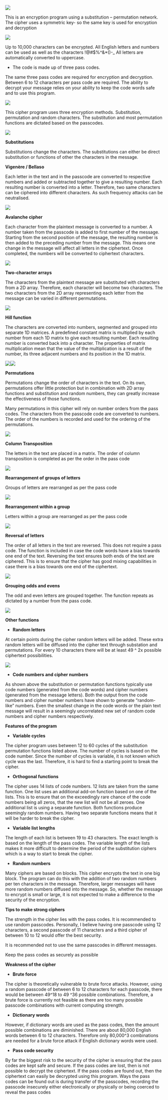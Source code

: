 ﻿![](Aspose.Words.dd61cb78-f8af-4789-b3bd-3b4ebaebce48.001.jpeg)

This is an encryption program using a substitution – permutation network.  The cipher uses a symmetric key- so the same key is used for encryption and decryption           

![](Aspose.Words.dd61cb78-f8af-4789-b3bd-3b4ebaebce48.002.jpeg)

Up to 10,000 characters can be encrypted. All English letters and numbers can be used as well as the characters !@#$%^&\*()-\_ All letters are automatically converted to uppercase.

- The code is made up of three pass codes.

The same three pass codes are required for encryption and decryption.  Between 6 to 12 characters per pass code are required. The ability to decrypt your message relies on your ability to keep the code words safe and to use this program.  

![](Aspose.Words.dd61cb78-f8af-4789-b3bd-3b4ebaebce48.003.jpeg)

This cipher program uses three encryption methods.  Substitution, permutation and random characters.  The substitution and most permutation functions are dictated based on the passcodes.  

![](Aspose.Words.dd61cb78-f8af-4789-b3bd-3b4ebaebce48.004.png)

**Substitutions**

Substitutions change the characters.  The substitutions can either be direct substitution or functions of other the characters in the message.

**Vigenère / Bellaso**

Each letter in the text and in the passcode are converted to respective numbers and added or subtracted together to give a resulting number.  Each resulting number is converted into a letter. Therefore, two same characters can be ciphered into different characters.  As such frequency attacks can be neutralised. 



![](Aspose.Words.dd61cb78-f8af-4789-b3bd-3b4ebaebce48.005.png)


**Avalanche cipher**

Each character from the plaintext message is converted to a number.  A number taken from the passcode is added to first number of the message. Starting from the second position of the message, the resulting number is then added to the preceding number from the message. This means one change in the message will affect all letters in the ciphertext.  Once completed, the numbers will be converted to ciphertext characters.


![](Aspose.Words.dd61cb78-f8af-4789-b3bd-3b4ebaebce48.006.png)

**Two-character arrays**

The characters from the plaintext message are substituted with characters from a 2D array.  Therefore, each character will become two characters. The two characters from the 2D array representing each letter from the message can be varied in different permutations.

![](Aspose.Words.dd61cb78-f8af-4789-b3bd-3b4ebaebce48.007.png)

**Hill function**

The characters are converted into numbers, segmented and grouped into separate 1D matrices. A predefined constant matrix is multiplied by each number from each 1D matrix to give each resulting number.  Each resulting number is converted back into a character. The properties of matrix multiplication mean that the value of the multiplication is a result of the number, its three adjacent numbers and its position in the 1D matrix.  

![](Aspose.Words.dd61cb78-f8af-4789-b3bd-3b4ebaebce48.008.png)![](Aspose.Words.dd61cb78-f8af-4789-b3bd-3b4ebaebce48.009.png)


**Permutations**

Permutations change the order of characters in the text.  On its own, permutations offer little protection but in combination with 2D array functions and substitution and random numbers, they can greatly increase the effectiveness of those functions.  

Many permutations in this cipher will rely on number orders from the pass codes.  The characters from the passcode code are converted to numbers.  The order of the numbers is recorded and used for the ordering of the permutations.

![](Aspose.Words.dd61cb78-f8af-4789-b3bd-3b4ebaebce48.010.png)

**Column Transposition**

The letters in the text are placed in a matrix.  The order of column transposition is completed as per the order in the pass code

![](Aspose.Words.dd61cb78-f8af-4789-b3bd-3b4ebaebce48.011.png)


**Rearrangement of groups of letters**

Groups of letters are rearranged as per the pass code

![](Aspose.Words.dd61cb78-f8af-4789-b3bd-3b4ebaebce48.012.png)


**Rearrangement within a group** 	

Letters within a group are rearranged as per the pass code

![](Aspose.Words.dd61cb78-f8af-4789-b3bd-3b4ebaebce48.013.png)

**Reversal of letters**

The order of all letters in the text are reversed.  This does not require a pass code.  The function is included in case the code words have a bias towards one end of the text.  Reversing the text ensures both ends of the text are ciphered.  This is to ensure that the cipher has good mixing capabilities in case there is a bias towards one end of the ciphertext.

![](Aspose.Words.dd61cb78-f8af-4789-b3bd-3b4ebaebce48.014.png)

**Grouping odds and evens**

The odd and even letters are grouped together.  The function repeats as dictated by a number from the pass code.  

![](Aspose.Words.dd61cb78-f8af-4789-b3bd-3b4ebaebce48.015.png)

**Other functions**

- **Random letters**

At certain points during the cipher random letters will be added.  These extra random letters will be diffused into the cipher text through substation and permutations.  For every 10 characters there will be at least 49 ^ 2x possible ciphertext possibilities.

![](Aspose.Words.dd61cb78-f8af-4789-b3bd-3b4ebaebce48.016.png)




- **Code numbers and cipher numbers**

As shown above the substitution or permutation functions typically use code numbers (generated from the code words) and cipher numbers (generated from the message letters). Both the output from the code numbers and cipher number numbers have shown to generate “random-like” numbers.  Even the smallest change in the code words or the plain text message will result in a seemingly uncorrelated new set of random code numbers and cipher numbers respectively.

**Features of the program**

- **Variable cycles**

The cipher program uses between 12 to 60 cycles of the substitution permutation functions listed above.  The number of cycles is based on the code number. Since the number of cycles is variable, it is not known which cycle was the last.  Therefore, it is hard to find a starting point to break the cipher.

- **Orthogonal functions**

The cipher uses 14 lists of code numbers.  12 lists are taken from the same function.  One list uses an additional add-on function based on one of the lists.  This is to ensure that on the exceedingly rare chance of the code numbers being all zeros, that the new list will not be all zeroes.   One additional list is using a separate function.  Both functions produce seemingly random numbers.  Having two separate functions means that it will be harder to break the cipher.

- **Variable list lengths**

The length of each list is between 19 to 43 characters.  The exact length is based on the length of the pass codes.  The variable length of the lists makes it more difficult to determine the period of the substitution ciphers which is a way to start to break the cipher.

- **Random numbers**

Many ciphers are based on blocks.  This cipher encrypts the text in one big block.  The program can do this with the addition of two random numbers per ten characters in the message.  Therefore, larger messages will have more random numbers diffused into the message.  So, whether the message to encrypt is small or large, it is not expected to make a difference to the security of the encryption.

**Tips to make strong ciphers**

The strength in the cipher lies with the pass codes.  It is recommended to use random passcodes.  Personally, I believe having one passcode using 12 characters, a second passcode of 11 characters and a third cipher of between 10 to 12 would offer the best security.

It is recommended not to use the same passcodes in different messages.

Keep the pass codes as securely as possible 

**Weakness of the cipher**

- **Brute force**

The cipher is theoretically vulnerable to brute force attacks.  However, using a random passcode of between 6 to 12 characters for each passcode, there would be between 49^18 to 49 ^36 possible combinations. Therefore, a brute force is currently not feasible as there are too many possible passcode combinations with current computing strength.

- **Dictionary words**

However, if dictionary words are used as the pass codes, then the amount possible combinations are diminished.  There are about 80,000 English words between 6 to 12 characters.  Therefore only 80,000^3 combinations are needed for a brute force attack if English dictionary words were used.

- **Pass code security**

By far the biggest risk to the security of the cipher is ensuring that the pass codes are kept safe and secure.  If the pass codes are lost, then is not possible to decrypt the ciphertext.  If the pass codes are found out, then the ciphertext can easily be decrypted using this program.  Ways the pass codes can be found out is during transfer of the passcodes, recording the passcode insecurely either electronically or physically or being coerced to reveal the pass codes 


